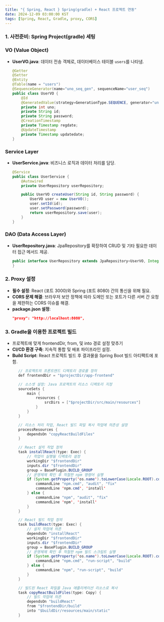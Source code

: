 ```yaml
---
title: "{ Spring, React } Spring(gradle) + React 프로젝트 연동"
date: 2024-12-09 03:00:00 KST
tags: [Spring, React, Gradle, proxy, CORS]
---
```


### 1. 사전준비: Spring Project(gradle) 세팅

### VO (Value Object)

- **UserVO.java**: 데이터 전송 객체로, 데이터베이스 테이블 `users`를 나타냄.

  ```java
  @Getter
  @Setter
  @Entity
  @Table(name = "users")
  @SequenceGenerator(name="uno_seq_gen", sequenceName="user_seq")
  public class UserVO {
      @Id
      @GeneratedValue(strategy=GenerationType.SEQUENCE, generator="uno_seq_gen")
      private int uno;
      private String id;
      private String password;
      @CreationTimestamp
      private Timestamp regdate;
      @UpdateTimestamp
      private Timestamp updatedate;
  }
  ```

### Service Layer

- **UserService.java**: 비즈니스 로직과 데이터 처리를 담당.

  ```java
  @Service
  public class UserService {
      @Autowired
      private UserRepository userRepository;

      public UserVO createUser(String id, String password) {
          UserVO user = new UserVO();
          user.setId(id);
          user.setPassword(password);
          return userRepository.save(user);
      }
  }
  ```

### DAO (Data Access Layer)

- **UserRepository.java**: JpaRepository를 확장하여 CRUD 및 기타 필요한 데이터 접근 메서드 제공.
  ```java
  public interface UserRepository extends JpaRepository<UserVO, Integer> {
  }
  ```

### 2. Proxy 설정

- **필수 설정**: React (포트 3000)와 Spring (포트 8080) 간의 통신을 위해 필요.
- **CORS 문제 해결**: 브라우저 보안 정책에 따라 도메인 또는 포트가 다른 서버 간 요청을 제한하는 CORS 이슈를 해결.
- **package.json 설정**:
  ```json
  "proxy": "http://localhost:8080",
  ```

### 3. Gradle을 이용한 프로젝트 빌드

- 프로젝트에 맞게 frontendDir, from, 및 into 경로 설정 맞추기
- **CI/CD 환경 구축**: 지속적 통합 및 배포 파이프라인 설정.
- **Build Script**: React 프로젝트 빌드 후 결과물을 Spring Boot 빌드 아티팩트에 포함.

```java
      // 프로젝트의 프론트엔드 디렉토리 경로를 정의
      def frontendDir = "$projectDir/app-frontend"

      // 소스셋 설정: Java 프로젝트의 리소스 디렉토리 지정
      sourceSets {
          main {
              resources {
                  srcDirs = ["$projectDir/src/main/resources"]
              }
          }
      }

      // 리소스 처리 작업, React 빌드 파일 복사 작업에 의존성 설정
      processResources {
          dependsOn "copyReactBuildFiles"
      }

      // React 설치 작업 정의
      task installReact(type: Exec) {
          // 작업이 실행될 디렉토리 설정
          workingDir "$frontendDir"
          inputs.dir "$frontendDir"
          group = BasePlugin.BUILD_GROUP
          // 운영체제 확인 후 적절한 npm 명령어 실행
          if (System.getProperty('os.name').toLowerCase(Locale.ROOT).contains     ('windows')) {
              commandLine "npm.cmd", "audit", "fix"
              commandLine 'npm.cmd', 'install'
          } else {
              commandLine "npm", "audit", "fix"
              commandLine 'npm', 'install'
          }
      }

      // React 빌드 작업 정의
      task buildReact(type: Exec) {
          // 설치 작업에 의존
          dependsOn "installReact"
          workingDir "$frontendDir"
          inputs.dir "$frontendDir"
          group = BasePlugin.BUILD_GROUP
          // 운영체제 확인 후 적절한 npm 빌드 스크립트 실행
          if (System.getProperty('os.name').toLowerCase(Locale.ROOT).contains     ('windows')) {
              commandLine "npm.cmd", "run-script", "build"
          } else {
              commandLine "npm", "run-script", "build"
          }
      }

      // 빌드된 React 파일을 Java 애플리케이션 리소스로 복사
      task copyReactBuildFiles(type: Copy) {
          // 빌드 작업에 의존
          dependsOn "buildReact"
          from "$frontendDir/build"
          into "$buildDir/resources/main/static"
      }

```
